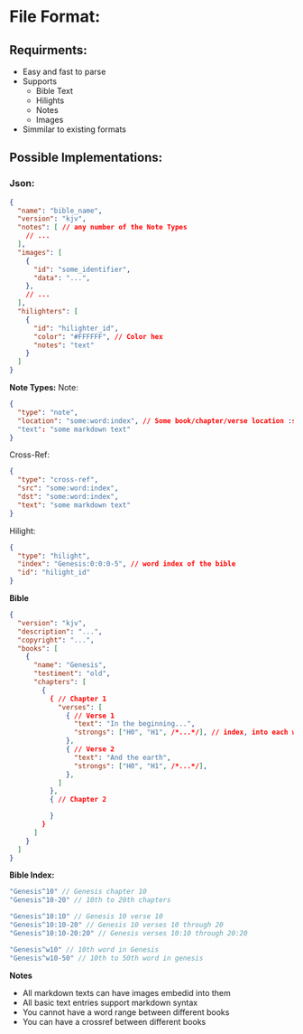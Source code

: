 # File Format:
## Requirments:
- Easy and fast to parse
- Supports
  - Bible Text
  - Hilights
  - Notes
  - Images
- Simmilar to existing formats

## Possible Implementations:
### Json:
```json
{
  "name": "bible_name",
  "version": "kjv",
  "notes": [ // any number of the Note Types
    // ...
  ],
  "images": [
    {
      "id": "some_identifier",
      "data": "...",
    },
    // ...
  ],
  "hilighters": [
    {
      "id": "hilighter_id",
      "color": "#FFFFFF", // Color hex
      "notes": "text"
    }
  ]
}
```

**Note Types:**
Note:
```json
{
  "type": "note",
  "location": "some:word:index", // Some book/chapter/verse location :shrug:
  "text": "some markdown text"
}
```
Cross-Ref:
```json
{
  "type": "cross-ref",
  "src": "some:word:index",
  "dst": "some:word:index",
  "text": "some markdown text"
}
```
Hilight:
```json
{
  "type": "hilight",
  "index": "Genesis:0:0:0-5", // word index of the bible
  "id": "hilight_id"
}
```
**Bible**
```json
{
  "version": "kjv",
  "description": "...",
  "copyright": "...",
  "books": [
    {
      "name": "Genesis",
      "testiment": "old",
      "chapters": [
        {
          { // Chapter 1
            "verses": [
              { // Verse 1
                "text": "In the beginning...",
                "strongs": ["H0", "H1", /*...*/], // index, into each word also is optional
              },
              { // Verse 2
                "text": "And the earth",
                "strongs": ["H0", "H1", /*...*/],
              },
            ]
          },
          { // Chapter 2

          }
        }
      ]
    }
  ]
}
```
**Bible Index:**
```c#
"Genesis^10" // Genesis chapter 10
"Genesis^10-20" // 10th to 20th chapters

"Genesis^10:10" // Genesis 10 verse 10
"Genesis^10:10-20" // Genesis 10 verses 10 through 20
"Genesis^10:10-20:20" // Genesis verses 10:10 through 20:20

"Genesis^w10" // 10th word in Genesis
"Genesis^w10-50" // 10th to 50th word in genesis
```

**Notes**
- All markdown texts can have images embedid into them
- All basic text entries support markdown syntax
- You cannot have a word range between different books
- You can have a crossref between different books